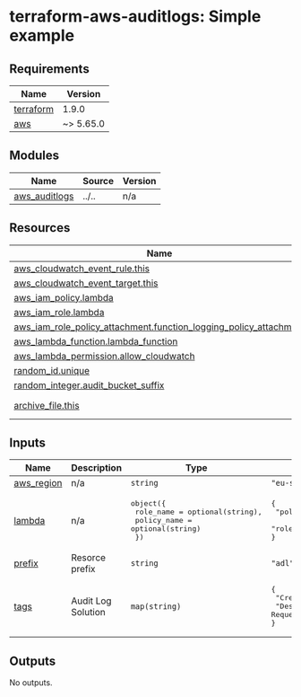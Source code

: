 # terraform-aws-auditlogs: Simple example



<!-- BEGINNING OF PRE-COMMIT-TERRAFORM DOCS HOOK -->
## Requirements

| Name | Version |
|------|---------|
| <a name="requirement_terraform"></a> [terraform](#requirement\_terraform) | 1.9.0 |
| <a name="requirement_aws"></a> [aws](#requirement\_aws) | ~> 5.65.0 |

## Modules

| Name | Source | Version |
|------|--------|---------|
| <a name="module_aws_auditlogs"></a> [aws\_auditlogs](#module\_aws\_auditlogs) | ../.. | n/a |

## Resources

| Name | Type |
|------|------|
| [aws_cloudwatch_event_rule.this](https://registry.terraform.io/providers/hashicorp/aws/latest/docs/resources/cloudwatch_event_rule) | resource |
| [aws_cloudwatch_event_target.this](https://registry.terraform.io/providers/hashicorp/aws/latest/docs/resources/cloudwatch_event_target) | resource |
| [aws_iam_policy.lambda](https://registry.terraform.io/providers/hashicorp/aws/latest/docs/resources/iam_policy) | resource |
| [aws_iam_role.lambda](https://registry.terraform.io/providers/hashicorp/aws/latest/docs/resources/iam_role) | resource |
| [aws_iam_role_policy_attachment.function_logging_policy_attachment](https://registry.terraform.io/providers/hashicorp/aws/latest/docs/resources/iam_role_policy_attachment) | resource |
| [aws_lambda_function.lambda_function](https://registry.terraform.io/providers/hashicorp/aws/latest/docs/resources/lambda_function) | resource |
| [aws_lambda_permission.allow_cloudwatch](https://registry.terraform.io/providers/hashicorp/aws/latest/docs/resources/lambda_permission) | resource |
| [random_id.unique](https://registry.terraform.io/providers/hashicorp/random/latest/docs/resources/id) | resource |
| [random_integer.audit_bucket_suffix](https://registry.terraform.io/providers/hashicorp/random/latest/docs/resources/integer) | resource |
| [archive_file.this](https://registry.terraform.io/providers/hashicorp/archive/latest/docs/data-sources/file) | data source |

## Inputs

| Name | Description | Type | Default | Required |
|------|-------------|------|---------|:--------:|
| <a name="input_aws_region"></a> [aws\_region](#input\_aws\_region) | n/a | `string` | `"eu-south-1"` | no |
| <a name="input_lambda"></a> [lambda](#input\_lambda) | n/a | <pre>object({<br>    role_name   = optional(string),<br>    policy_name = optional(string)<br>  })</pre> | <pre>{<br>  "policy_name": "audit-logs-lambda-policy",<br>  "role_name": "audit-logs-lambda-role"<br>}</pre> | no |
| <a name="input_prefix"></a> [prefix](#input\_prefix) | Resorce prefix | `string` | `"adl"` | no |
| <a name="input_tags"></a> [tags](#input\_tags) | Audit Log Solution | `map(string)` | <pre>{<br>  "CreatedBy": "Terraform",<br>  "Description": "Support Request with Stram Analytics and Immutability"<br>}</pre> | no |

## Outputs

No outputs.
<!-- END OF PRE-COMMIT-TERRAFORM DOCS HOOK -->
